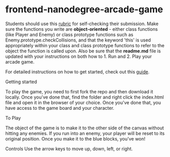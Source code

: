 frontend-nanodegree-arcade-game
===============================

Students should use this [rubric](https://review.udacity.com/#!/projects/2696458597/rubric) for self-checking their submission. Make sure the functions you write are **object-oriented** - either class functions (like Player and Enemy) or class prototype functions such as Enemy.prototype.checkCollisions, and that the keyword 'this' is used appropriately within your class and class prototype functions to refer to the object the function is called upon. Also be sure that the **readme.md** file is updated with your instructions on both how to 1. Run and 2. Play your arcade game.

For detailed instructions on how to get started, check out this [guide](https://docs.google.com/document/d/1v01aScPjSWCCWQLIpFqvg3-vXLH2e8_SZQKC8jNO0Dc/pub?embedded=true).


Getting started

To play the game, you need to first fork the repo and then download it locally. Once you've done that, find the folder and right
click the index.html file and open it in the browser of your choice. Once you've done that, you have access to the game board
and your character.

To Play

The object of the game is to make it to the other side of the canvas without hitting any enemies. If you run into an enemy, your player will be reset to its original position. Once you make it to the blue blocks, you've won!


Controls
Use the arrow keys to move up, down, left, or right.
